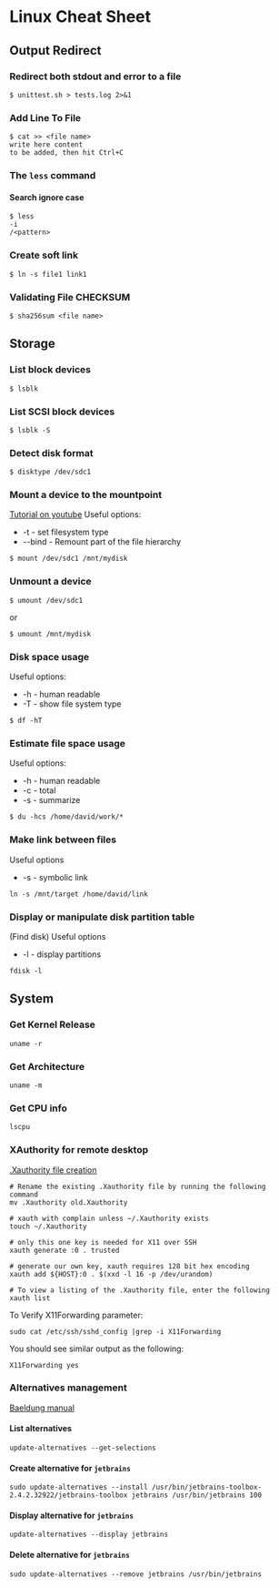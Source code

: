 # Linux Cheat Sheet

## Output Redirect
### Redirect both stdout and error to a file
```
$ unittest.sh > tests.log 2>&1
```

### Add Line To File
```
$ cat >> <file name>
write here content
to be added, then hit Ctrl+C
```

### The ```less``` command
#### Search ignore case
```
$ less
-i
/<pattern>
```

### Create soft link
```
$ ln -s file1 link1
```

### Validating File CHECKSUM
```
$ sha256sum <file name>
```

## Storage
### List block devices
```
$ lsblk
```
### List SCSI block devices
```
$ lsblk -S
```
### Detect disk format
```
$ disktype /dev/sdc1
```
### Mount a device to the mountpoint
[Tutorial on youtube](https://www.youtube.com/watch?v=F-a_BBAGfkE)
Useful options:
- -t - set filesystem type
- --bind - Remount part of the file hierarchy
```
$ mount /dev/sdc1 /mnt/mydisk
```
### Unmount a device
```
$ umount /dev/sdc1
```
or
```
$ umount /mnt/mydisk
```
### Disk space usage
Useful options: 
- -h - human readable
- -T - show file system type
```
$ df -hT
```
### Estimate file space usage
Useful options: 
- -h - human readable
- -c - total
- -s - summarize
```
$ du -hcs /home/david/work/*
```
### Make link between files
Useful options
- -s - symbolic link
```
ln -s /mnt/target /home/david/link
```
### Display or manipulate disk partition table
(Find disk)
Useful options
- -l - display partitions
```
fdisk -l
```

## System
### Get Kernel Release
```
uname -r
```
### Get Architecture
```
uname -m
```
### Get CPU info
```
lscpu
```
### XAuthority for remote desktop
[.Xauthority file creation](https://superuser.com/questions/806637/xauth-not-creating-xauthority-file)
```
# Rename the existing .Xauthority file by running the following command
mv .Xauthority old.Xauthority 

# xauth with complain unless ~/.Xauthority exists
touch ~/.Xauthority

# only this one key is needed for X11 over SSH 
xauth generate :0 . trusted 

# generate our own key, xauth requires 128 bit hex encoding
xauth add ${HOST}:0 . $(xxd -l 16 -p /dev/urandom)

# To view a listing of the .Xauthority file, enter the following 
xauth list
```
To Verify X11Forwarding parameter:
```
sudo cat /etc/ssh/sshd_config |grep -i X11Forwarding
```
You should see similar output as the following:
```
X11Forwarding yes
```
### Alternatives management
[Baeldung manual](https://www.baeldung.com/linux/update-alternatives-command)
#### List alternatives
```
update-alternatives --get-selections
```
#### Create alternative for ```jetbrains```
```
sudo update-alternatives --install /usr/bin/jetbrains-toolbox-2.4.2.32922/jetbrains-toolbox jetbrains /usr/bin/jetbrains 100
```
#### Display alternative for ```jetbrains```
```
update-alternatives --display jetbrains
```
#### Delete alternative for ```jetbrains```
```
sudo update-alternatives --remove jetbrains /usr/bin/jetbrains
```
